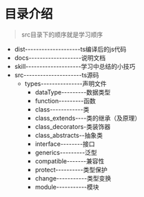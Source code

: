 # 目录介绍

> src目录下的顺序就是学习顺序

- dist--------------------ts编译后的js代码
- docs-------------------说明文档
- skill--------------------学习中总结的小技巧
- src---------------------ts源码
    - types---------------声明文件
        - dataType---------数据类型
        - function---------函数
        - class------------类
        - class_extends----类的继承（及原理）
        - class_decorators-类装饰器
        - class_abstracts--抽象类
        - interface--------接口
        - generics---------泛型
        - compatible-------兼容性
        - protect----------类型保护
        - change-----------类型变换
        - module-----------模块
